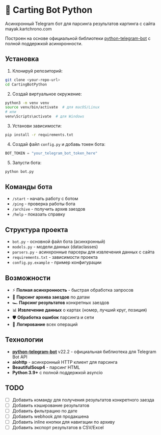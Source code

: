 # 🏁 Carting Bot Python

Асинхронный Telegram бот для парсинга результатов картинга с сайта mayak.kartchrono.com

Построен на основе официальной библиотеки [python-telegram-bot](https://github.com/python-telegram-bot/python-telegram-bot) с полной поддержкой асинхронности.

## Установка

1. Клонируй репозиторий:
```bash
git clone <your-repo-url>
cd CartingBotPython
```

2. Создай виртуальное окружение:
```bash
python3 -m venv venv
source venv/bin/activate  # для macOS/Linux
# или
venv\Scripts\activate  # для Windows
```

3. Установи зависимости:
```bash
pip install -r requirements.txt
```

4. Создай файл `config.py` и добавь токен бота:
```python
BOT_TOKEN = "your_telegram_bot_token_here"
```

5. Запусти бота:
```bash
python bot.py
```

## Команды бота

- `/start` - начать работу с ботом
- `/ping` - проверка работы бота
- `/archive` - получить архив заездов
- `/help` - показать справку

## Структура проекта

- `bot.py` - основной файл бота (асинхронный)
- `models.py` - модели данных (dataclasses)
- `parsers.py` - асинхронные парсеры для извлечения данных с сайта
- `requirements.txt` - зависимости проекта
- `config.py.example` - пример конфигурации

## Возможности

- ⚡ **Полная асинхронность** - быстрая обработка запросов
- 📅 **Парсинг архива заездов** по датам
- 🏎️ **Парсинг результатов** конкретных заездов
- 📊 **Извлечение данных** о картах (номер, лучший круг, позиция)
- 🛡️ **Обработка ошибок** парсинга и сети
- 📝 **Логирование** всех операций

## Технологии

- **[python-telegram-bot](https://github.com/python-telegram-bot/python-telegram-bot)** v22.2 - официальная библиотека для Telegram Bot API
- **aiohttp** - асинхронный HTTP клиент для парсинга
- **BeautifulSoup4** - парсинг HTML
- **Python 3.9+** с полной поддержкой asyncio

## TODO

- [ ] Добавить команду для получения результатов конкретного заезда
- [ ] Добавить кэширование результатов 
- [ ] Добавить фильтрацию по дате
- [ ] Добавить webhook для продакшена
- [ ] Добавить inline кнопки для навигации по архиву
- [ ] Добавить экспорт результатов в CSV/Excel 